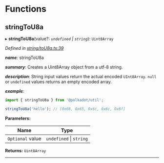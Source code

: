 

# Functions

<a id="stringtou8a"></a>

##  stringToU8a

▸ **stringToU8a**(value?: *`undefined` \| `string`*): `Uint8Array`

*Defined in [string/toU8a.ts:39](https://github.com/polkadot-js/common/blob/47c0533/packages/util/src/string/toU8a.ts#L39)*

*__name__*: stringToU8a

*__summary__*: Creates a Uint8Array object from a utf-8 string.

*__description__*: String input values return the actual encoded `UInt8Array`. `null` or `undefined` values returns an empty encoded array.

*__example__*:   

```javascript
import { stringToU8a } from '@polkadot/util';

stringToU8a('hello'); // [0x68, 0x65, 0x6c, 0x6c, 0x6f]
```

**Parameters:**

| Name | Type |
| ------ | ------ |
| `Optional` value | `undefined` \| `string` |

**Returns:** `Uint8Array`

___

